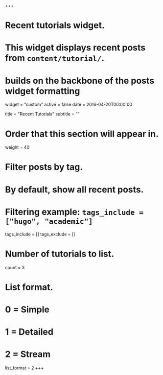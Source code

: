 +++
# Recent tutorials widget.
# This widget displays recent posts from `content/tutorial/`.
# builds on the backbone of the posts widget formatting
widget = "custom"
active = false
date = 2016-04-20T00:00:00

title = "Recent Tutorials"
subtitle = ""

# Order that this section will appear in.
weight = 40

# Filter posts by tag.
#  By default, show all recent posts.
#  Filtering example: `tags_include = ["hugo", "academic"]`
tags_include = []
tags_exclude = []

# Number of tutorials to list.
count = 3

# List format.
#   0 = Simple
#   1 = Detailed
#   2 = Stream
list_format = 2
+++

